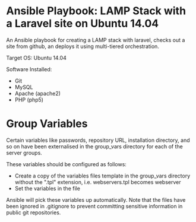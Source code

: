 # Ansible Playbook: LAMP Stack with a Laravel site on Ubuntu 14.04

An Ansible playbook for creating a LAMP stack with laravel, checks out a site from github, an deploys it using multi-tiered orchestration.

Target OS: Ubuntu 14.04

Software Installed:

* Git
* MySQL
* Apache (apache2)
* PHP (php5)

# Group Variables

Certain variables like passwords, repository URL, installation directory, and so on have been externalised in the group_vars directory for each of the server groups.

These variables should be configured as follows:
* Create a copy of the variables files template in the group_vars directory without the ".tpl" extension, i.e. webservers.tpl becomes webserver
* Set the variables in the file

Ansible will pick these variables up automatically. Note that the files have been ignored in .gitignore to prevent committing sensitive information in public git repositories.

